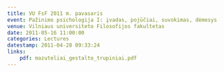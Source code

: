 ```yaml
---
title: VU FsF 2011 m. pavasaris
event: Pažinimo psichologija I: įvadas, pojūčiai, suvokimas, dėmesys
venue: Vilniaus universiteto Filosofijos fakultetas
date: 2011-05-16 11:00:00
categories: Lectures
datestamp: 2011-04-28 09:33:24
links:
    pdf: mazuteliai_gestalto_trupiniai.pdf
---
```

